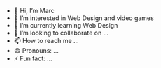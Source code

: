 - 👋 Hi, I’m Marc
- 👀 I’m interested in Web Design and video games
- 🌱 I’m currently learning Web Design
- 💞️ I’m looking to collaborate on ...
- 📫 How to reach me ...
- 😄 Pronouns: ...
- ⚡ Fun fact: ...

<!---
mprestosa/mprestosa is a ✨ special ✨ repository because its `README.md` (this file) appears on your GitHub profile.
You can click the Preview link to take a look at your changes.
--->
